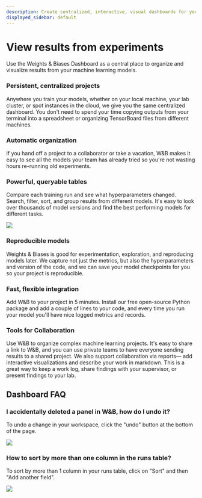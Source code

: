 ```yaml
---
description: Create centralized, interactive, visual dashboards for your ML experiments
displayed_sidebar: default
---
```


# View results from experiments

<head>
  <title>Organize and visualize results from your machine learning models</title>
</head>

Use the Weights & Biases Dashboard as a central place to organize and visualize results from your machine learning models.

<!-- {% embed url="https://youtu.be/gnD8BFuyVUA" %} -->

### Persistent, centralized projects

Anywhere you train your models, whether on your local machine, your lab cluster, or spot instances in the cloud, we give you the same centralized dashboard. You don't need to spend your time copying outputs from your terminal into a spreadsheet or organizing TensorBoard files from different machines.

### Automatic organization

If you hand off a project to a collaborator or take a vacation, W&B makes it easy to see all the models your team has already tried so you're not wasting hours re-running old experiments.

### Powerful, queryable tables

Compare each training run and see what hyperparameters changed. Search, filter, sort, and group results from different models. It's easy to look over thousands of model versions and find the best performing models for different tasks.

![](/images/track/dashboar_faq_query_tables.png)

### Reproducible models

Weights & Biases is good for experimentation, exploration, and reproducing models later. We capture not just the metrics, but also the hyperparameters and version of the code, and we can save your model checkpoints for you so your project is reproducible.

### Fast, flexible integration

Add W&B to your project in 5 minutes. Install our free open-source Python package and add a couple of lines to your code, and every time you run your model you'll have nice logged metrics and records.

### Tools for Collaboration

Use W&B to organize complex machine learning projects. It's easy to share a link to W&B, and you can use private teams to have everyone sending results to a shared project. We also support collaboration via reports— add interactive visualizations and describe your work in markdown. This is a great way to keep a work log, share findings with your supervisor, or present findings to your lab.

## Dashboard FAQ

### I accidentally deleted a panel in W&B, how do I undo it?

To undo a change in your workspace, click the "undo" button at the bottom of the page.

![](/images/track/demo_how_to_undo_deleting_a_panel.gif)

### How to sort by more than one column in the runs table?

To sort by more than 1 column in your runs table, click on "Sort" and then "Add another field".

![](/images/track/sort_columns.gif)
